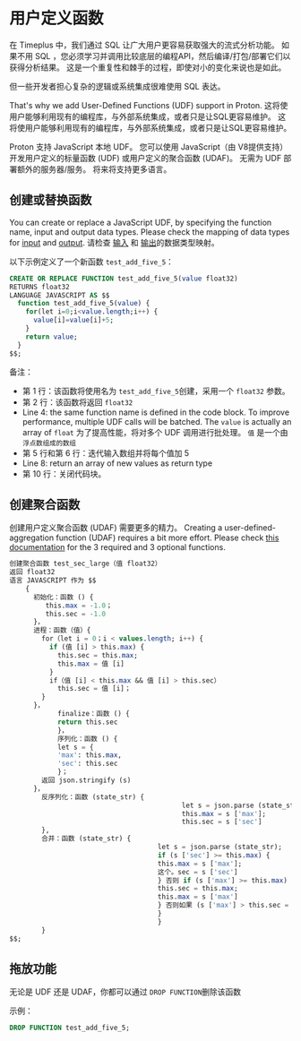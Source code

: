 # 用户定义函数

在 Timeplus 中，我们通过 SQL 让广大用户更容易获取强大的流式分析功能。 如果不用 SQL ，您必须学习并调用比较底层的编程API，然后编译/打包/部署它们以获得分析结果。 这是一个重复性和棘手的过程，即使对小的变化来说也是如此。

但一些开发者担心复杂的逻辑或系统集成很难使用 SQL 表达。

That's why we add User-Defined Functions (UDF) support in Proton. 这将使用户能够利用现有的编程库，与外部系统集成，或者只是让SQL更容易维护。 这将使用户能够利用现有的编程库，与外部系统集成，或者只是让SQL更容易维护。

Proton 支持 JavaScript 本地 UDF。 您可以使用 JavaScript（由 V8提供支持）开发用户定义的标量函数 (UDF) 或用户定义的聚合函数 (UDAF)。 无需为 UDF 部署额外的服务器/服务。 将来将支持更多语言。



## 创建或替换函数

You can create or replace a JavaScript UDF, by specifying the function name, input and output data types. Please check the mapping of data types for [input](js-udf#arguments) and [output](js-udf#returned-value). 请检查 [输入](js-udf#arguments) 和 [输出](js-udf#returned-value)的数据类型映射。

以下示例定义了一个新函数 `test_add_five_5`：



```sql showLineNumbers
CREATE OR REPLACE FUNCTION test_add_five_5(value float32)
RETURNS float32
LANGUAGE JAVASCRIPT AS $$
  function test_add_five_5(value) {
    for(let i=0;i<value.length;i++) {
      value[i]=value[i]+5;
    }
    return value;
  }
$$;
```


备注：

* 第 1 行：该函数将使用名为 `test_add_five_5`创建，采用一个 `float32` 参数。
* 第 2 行：该函数将返回 `float32`
* Line 4: the same function name is defined in the code block. To improve performance, multiple UDF calls will be batched. The `value` is actually an array of `float` 为了提高性能，将对多个 UDF 调用进行批处理。 `值` 是一个由 `浮点数组成的数组`
* 第 5 行和第 6 行：迭代输入数组并将每个值加 5
* Line 8: return an array of new values as return type
* 第 10 行：关闭代码块。



## 创建聚合函数

创建用户定义聚合函数 (UDAF) 需要更多的精力。 Creating a user-defined-aggregation function (UDAF) requires a bit more effort. Please check [this documentation](js-udf#udaf) for the 3 required and 3 optional functions.



```sql showLineNumbers
创建聚合函数 test_sec_large（值 float32）
返回 float32
语言 JAVASCRIPT 作为 $$
    {
      初始化：函数 () {
         this.max = -1.0；
         this.sec = -1.0
      }，
      进程：函数（值）{
        for（let i = 0；i < values.length; i++) {
          if (值 [i] > this.max) {
            this.sec = this.max;
            this.max = 值 [i]
          }
          if（值 [i] < this.max && 值 [i] > this.sec）
            this.sec = 值 [i]；
        }
      }，
            finalize：函数 () {
            return this.sec
            }，
            序列化：函数 () {
            let s = {
            'max': this.max,
            'sec': this.sec
            }；
        返回 json.stringify (s)
      }，
        反序列化：函数 (state_str) {
                                           let s = json.parse (state_str);
                                           this.max = s ['max'];
                                           this.sec = s ['sec']
        },
        合并：函数 (state_str) {
                                     let s = json.parse (state_str);
                                     if (s ['sec'] >= this.max) {
                                     this.max = s ['max'];
                                     这个。sec = s ['sec']
                                     } 否则 if (s ['max'] >= this.max) {
                                     this.sec = this.max;
                                     this.max = s ['max']
                                     } 否则如果 (s ['max'] > this.sec = s ['max']
                                     }
                                     }
        }
$$;

```






## 拖放功能

无论是 UDF 还是 UDAF，你都可以通过 `DROP FUNCTION`删除该函数

示例：



```sql
DROP FUNCTION test_add_five_5;
```
